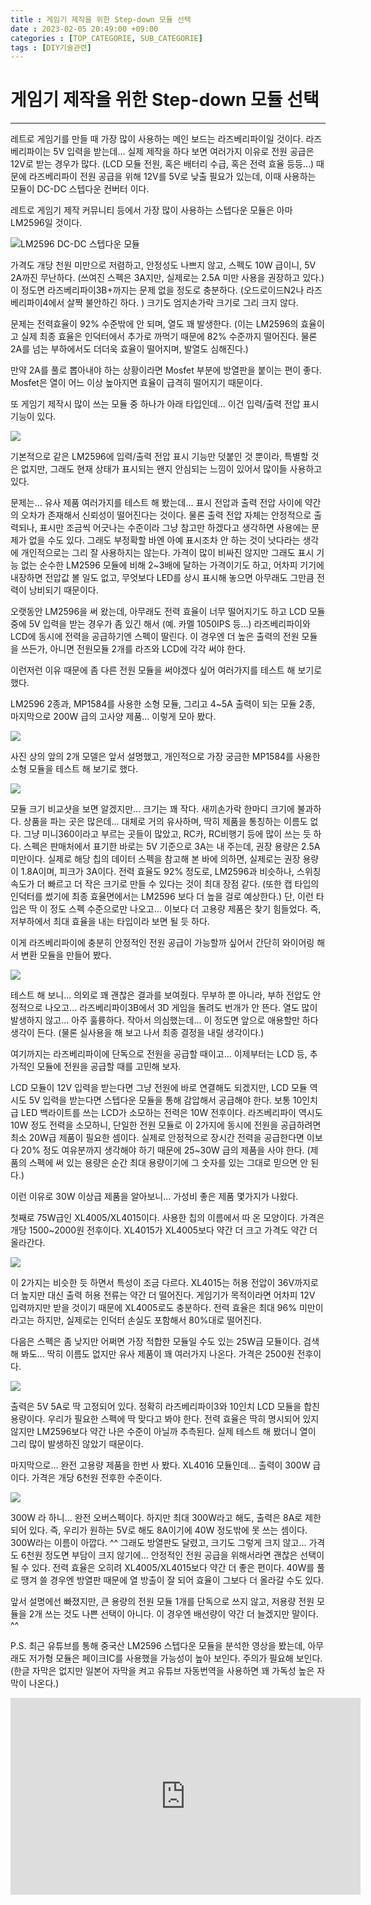 ```yaml
---
title : 게임기 제작을 위한 Step-down 모듈 선택
date : 2023-02-05 20:49:00 +09:00
categories : [TOP_CATEGORIE, SUB_CATEGORIE]
tags : [DIY기술관련]
---
```


# 게임기 제작을 위한 Step-down 모듈 선택
---

레트로 게임기를 만들 때 가장 많이 사용하는 메인 보드는 라즈베리파이일 것이다.
라즈베리파이는 5V 입력을 받는데...
실제 제작을 하다 보면 여러가지 이유로 전원 공급은 12V로 받는 경우가 많다.
(LCD 모듈 전원, 혹은 배터리 수급, 혹은 전력 효율 등등...)
때문에 라즈베리파이 전원 공급을 위해 12V를 5V로 낮출 필요가 있는데, 이때 사용하는 모듈이 DC-DC 스텝다운 컨버터 이다.

레트로 게임기 제작 커뮤니티 등에서 가장 많이 사용하는 스텝다운 모듈은 아마 LM2596일 것이다.​

![LM2596 DC-DC 스텝다운 모듈](https://velog.velcdn.com/images/amos42/post/0684c832-60c0-4a8e-a3b5-a98af78c08e2/image.jpg)

가격도 개당 천원 미만으로 저렴하고, 안정성도 나쁘지 않고, 스펙도 10W 급이니, 5V 2A까진 무난하다. (쓰여진 스펙은 3A지만, 실제로는 2.5A 미만 사용을 권장하고 있다.) 이 정도면 라즈베리파이3B+까지는 문제 없을 정도로 충분하다. (오드로이드N2나 라즈베리파이4에서 살짝 불안하긴 하다. ) 크기도 엄지손가락 크기로 그리 크지 않다.

문제는 전력효율이 92% 수준밖에 안 되며, 열도 꽤 발생한다. (이는 LM2596의 효율이고 실제 최종 효율은 인덕터에서 추가로 까먹기 때문에 82% 수준까지 떨어진다. 물론 2A를 넘는 부하에서도 더더욱 효율이 떨어지며, 발열도 심해진다.)

만약 2A를 풀로 뽑아내야 하는 상황이라면 Mosfet 부분에 방열판을 붙이는 편이 좋다. Mosfet은 열이 어느 이상 높아지면 효율이 급격히 떨어지기 때문이다.

또 게임기 제작시 많이 쓰는 모듈 중 하나가 아래 타입인데... 이건 입력/출력 전압 표시 기능이 있다.

![](https://velog.velcdn.com/images/amos42/post/941c8727-b907-4147-889a-0bfaa8366dad/image.jpg)

기본적으로 같은 LM2596에 입력/출력 전압 표시 기능만 덧붙인 것 뿐이라, 특별할 것은 없지만, 그래도 현재 상태가 표시되는 왠지 안심되는 느낌이 있어서 많이들 사용하고 있다.

문제는... 유사 제품 여러가지를 테스트 해 봤는데... 표시 전압과 출력 전압 사이에 약간의 오차가 존재해서 신뢰성이 떨어진다는 것이다. 물론 출력 전압 자체는 안정적으로 출력되나, 표시만 조금씩 어긋나는 수준이라 그냥 참고만 하겠다고 생각하면 사용에는 문제가 없을 수도 있다.
그래도 부정확할 바엔 아예 표시조차 안 하는 것이 낫다라는 생각에 개인적으로는 그리 잘 사용하지는 않는다. 가격이 많이 비싸진 않지만 그래도 표시 기능 없는 순수한 LM2596 모듈에 비해 2~3배에 달하는 가격이기도 하고, 어차피 기기에 내장하면 전압값 볼 일도 없고, 무엇보다 LED를 상시 표시해 놓으면 아무래도 그만큼 전력이 낭비되기 때문이다.

오랫동안 LM2596을 써 왔는데, 아무래도 전력 효율이 너무 떨어지기도 하고 LCD 모듈 중에 5V 입력을 받는 경우가 좀 있긴 해서 (예. 카멜 1050IPS 등...) 라즈베리파이와 LCD에 동시에 전력을 공급하기엔 스펙이 딸린다.
이 경우엔 더 높은 출력의 전원 모듈을 쓰든가, 아니면 전원모듈 2개를 라즈와 LCD에 각각 써야 한다.

이런저런 이유 때문에 좀 다른 전원 모듈을 써야겠다 싶어 여러가지를 테스트 해 보기로 했다.

LM2596 2종과, MP1584를 사용한 소형 모듈, 그리고 4~5A 출력이 되는 모듈 2종,  마지막으로 200W 급의 고사양 제품... 이렇게 모아 봤다.

![](https://velog.velcdn.com/images/amos42/post/1f8abbd9-978c-4e7b-9efe-b4f54b729e9b/image.jpg)

사진 상의 앞의 2개 모델은 앞서 설명했고, 개인적으로 가장 궁금한 MP1584를 사용한 소형 모듈을 테스트 해 보기로 했다.

![](https://velog.velcdn.com/images/amos42/post/b618a6be-e452-4ccf-8b19-fc15a209584f/image.jpg)

모듈 크기 비교샷을 보면 알겠지만... 크기는 꽤 작다. 새끼손가락 한마디 크기에 불과하다.
상품을 파는 곳은 많은데... 대체로 거의 유사하며, 딱히 제품을 통칭하는 이름도 없다. 그냥 미니360이라고 부르는 곳들이 많았고, RC카, RC비행기 등에 많이 쓰는 듯 하다.
스펙은 판매처에서 표기한 바로는 5V 기준으로 3A는 내 주는데, 권장 용량은 2.5A 미만이다.
실제로 해당 칩의 데이터 스펙을 참고해 본 바에 의하면, 실제로는 권장 용량이 1.8A이며, 피크가 3A이다.
전력 효율도 92% 정도로, LM2596과 비슷하나, 스위칭 속도가 더 빠르고 더 작은 크기로 만들 수 있다는 것이 최대 장점 같다. (또한 캡 타입의 인덕터를 썼기에 최종 효율면에서는 LM2596 보다 더 높을 걸로 예상한다.)
단, 이런 타입은 딱 이 정도 스펙 수준으로만 나오고... 이보다 더 고용량 제품은 찾기 힘들었다. 즉, 저부하에서 최대 효율을 내는 타입이라 보면 될 듯 하다.

이게 라즈베리파이에 충분히 안정적인 전원 공급이 가능할까 싶어서 간단히 와이어링 해서 변환 모듈을 만들어 봤다.

![](https://velog.velcdn.com/images/amos42/post/e8d5debf-f65c-4916-a846-9e64c6ac5f86/image.jpg)

테스트 해 보니... 의외로 꽤 괜찮은 결과를 보여줬다.
무부하 뿐 아니라, 부하 전압도 안정적으로 나오고...
라즈베리파이3B에서 3D 게임을 돌려도 번개가 안 뜬다.
열도 많이 발생하지 않고... 아주 훌륭하다.
작아서 의심했는데... 이 정도면 앞으로 애용할만 하다 생각이 든다.
(물론 실사용을 해 보고 나서 최종 결정을 내릴 생각이다.)

여기까지는 라즈베리파이에 단독으로 전원을 공급할 때이고...
이제부터는 LCD 등, 추가적인 모듈에 전원을 공급할 때를 고민해 보자.

LCD 모듈이 12V 입력을 받는다면 그냥 전원에 바로 연결해도 되겠지만,
LCD 모듈 역시도 5V 입력을 받는다면 스텝다운 모듈을 통해 감압해서 공급해야 한다.
보통 10인치급 LED 백라이트를 쓰는 LCD가 소모하는 전력은 10W 전후이다. 라즈베리파이 역시도 10W 정도 전력을 소모하니, 단일한 전원 모듈로 이 2가지에 동시에 전원을 공급하려면 최소 20W급 제품이 필요한 셈이다.
실제로 안정적으로 장시간 전력을 공급한다면 이보다 20% 정도 여유분까지 생각해야 하기 때문에 25~30W 급의 제품을 사야 한다.
(제품의 스펙에 써 있는 용량은 순간 최대 용량이기에 그 숫자를 있는 그대로 믿으면 안 된다.)

이런 이유로 30W 이상급 제품을 알아보니... 가성비 좋은 제품 몇가지가 나왔다.

첫째로 75W급인 XL4005/XL4015이다. 사용한 칩의 이름에서 따 온 모양이다.
가격은 개당 1500~2000원 전후이다. XL4015가 XL4005보다 약간 더 크고 가격도 약간 더 올라간다.

![](https://velog.velcdn.com/images/amos42/post/fdcb3c1b-58a1-4ed1-9f52-34c79e1a400c/image.jpg)

이 2가지는 비슷한 듯 하면서 특성이 조금 다르다.
XL4015는 허용 전압이 36V까지로 더 높지만 대신 출력 허용 전류는 약간 더 떨어진다.
게임기가 목적이라면 어차피 12V 입력까지만 받을 것이기 때문에 XL4005로도 충분하다.
전력 효율은 최대 96% 미만이라고는 하지만, 실제로는 인덕터 손실도 포함해서 80%대로 떨어진다.

다음은 스펙은 좀 낮지만 어쩌면 가장 적합한 모듈일 수도 있는 25W급 모듈이다.
검색해 봐도... 딱히 이름도 없지만 유사 제품이 꽤 여러가지 나온다.
가격은 2500원 전후이다.

![](https://velog.velcdn.com/images/amos42/post/452097a9-a142-4d69-a1c1-91761794467e/image.jpg)

출력은 5V 5A로 딱 고정되어 있다.
정확히 라즈베리파이3와 10인치 LCD 모듈을 합친 용량이다.
우리가 필요한 스펙에 딱 맞다고 봐야 한다.
전력 효율은 딱히 명시되어 있지 않지만 LM2596보다 약간 나은 수준이 아닐까 추측된다.
실제 테스트 해 봤더니 열이 그리 많이 발생하진 않았기 때문이다.

마지막으로... 완전 고용량 제품을 한번 사 봤다.
XL4016 모듈인데... 출력이 300W 급이다. 가격은 개당 6천원 전후한 수준이다.

![](https://velog.velcdn.com/images/amos42/post/152a590d-b3fd-4a41-9bb2-ae241da5cb10/image.jpg)

300W 라 하니... 완전 오버스펙이다.
하지만 최대 300W라고 해도, 출력은 8A로 제한되어 있다. 즉, 우리가 원하는 5V로 해도 8A이기에 40W 정도밖에 못 쓰는 셈이다. 300W라는 이름이 아깝다. ^^
그래도 방열판도 달렸고, 크기도 그렇게 크지 않고... 가격도 6천원 정도면 부담이 크지 않기에...
안정적인 전원 공급을 위해서라면 괜찮은 선택이 될 수 있다.
전력 효율은 오히려 XL4005/XL4015보다 약간 더 좋은 편이다.
40W를 풀로 땡겨 쓸 경우엔 방열판 때문에 열 방출이 잘 되어 효율이 그보다 더 올라갈 수도 있다.

앞서 설명에선 빠졌지만,
큰 용량의 전원 모듈 1개를 단독으로 쓰지 않고,
저용량 전원 모듈을 2개 쓰는 것도 나쁜 선택이 아니다.
이 경우엔 배선량이 약간 더 늘겠지만 말이다. ^^


P.S. 최근 유튜브를 통해 중국산 LM2596 스텝다운 모듈을 분석한 영상을 봤는데, 아무래도 저가형 모듈은 페이크IC를 사용했을 가능성이 높아 보인다. 주의가 필요해 보인다.
(한글 자막은 없지만 일본어 자막을 켜고 유튜브 자동번역을 사용하면 꽤 가독성 높은 자막이 나온다.)

<iframe width="560" height="315" src="https://www.youtube.com/embed/XZdU_vc8e1k" title="YouTube video player" frameborder="0" allow="accelerometer; autoplay; clipboard-write; encrypted-media; gyroscope; picture-in-picture; web-share" allowfullscreen></iframe>
